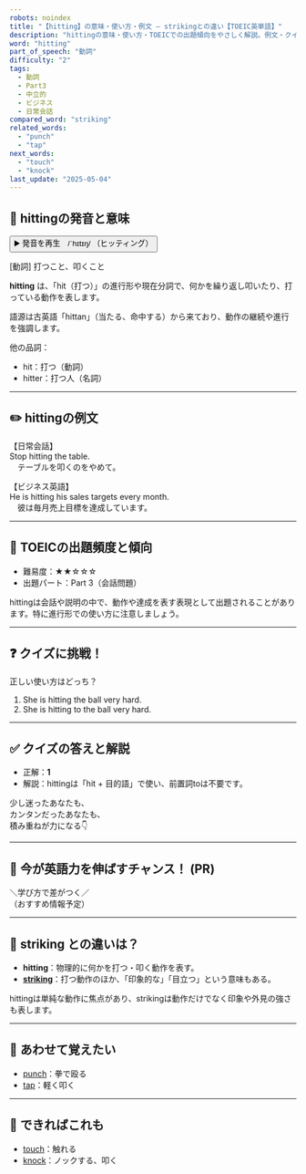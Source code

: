 ```yaml
---
robots: noindex
title: "【hitting】の意味・使い方・例文 ― strikingとの違い【TOEIC英単語】"
description: "hittingの意味・使い方・TOEICでの出題傾向をやさしく解説。例文・クイズ付きでstrikingとの違いもわかりやすく学べます。"
word: "hitting"
part_of_speech: "動詞"
difficulty: "2"
tags:
  - 動詞
  - Part3
  - 中立的
  - ビジネス
  - 日常会話
compared_word: "striking"
related_words:
  - "punch"
  - "tap"
next_words:
  - "touch"
  - "knock"
last_update: "2025-05-04"
---
```


## 🔰 hittingの発音と意味

<button class="play-audio" onclick="playTTS('hitting')">
  <span class="play-audio-main">
    ▶️ 発音を再生　/ˈhɪtɪŋ/
  </span>
  <span class="play-audio-sub">
    （ヒッティング）
  </span>
</button>

[動詞] 打つこと、叩くこと

**hitting** は、「hit（打つ）」の進行形や現在分詞で、何かを繰り返し叩いたり、打っている動作を表します。

語源は古英語「hittan」（当たる、命中する）から来ており、動作の継続や進行を強調します。

他の品詞：  
- hit：打つ（動詞）
- hitter：打つ人（名詞）

---

## ✏️ hittingの例文

【日常会話】  
Stop hitting the table.  
　テーブルを叩くのをやめて。

【ビジネス英語】  
He is hitting his sales targets every month.  
　彼は毎月売上目標を達成しています。

---

## 🎯 TOEICの出題頻度と傾向

- 難易度：★★☆☆☆
- 出題パート：Part 3（会話問題）

hittingは会話や説明の中で、動作や達成を表す表現として出題されることがあります。特に進行形での使い方に注意しましょう。

---

## ❓ クイズに挑戦！

正しい使い方はどっち？

1. She is hitting the ball very hard.  
2. She is hitting to the ball very hard.

---

## ✅ クイズの答えと解説

- 正解：**1**
- 解説：hittingは「hit + 目的語」で使い、前置詞toは不要です。

少し迷ったあなたも、  
カンタンだったあなたも、  
積み重ねが力になる👇️

---

## 🚀 今が英語力を伸ばすチャンス！ (PR)

<div class="info-center">
＼学び方で差がつく／<br>  
（おすすめ情報予定）
</div>

---

## 🤔  striking との違いは？

- **hitting**：物理的に何かを打つ・叩く動作を表す。
- **[striking](/word/striking)**：打つ動作のほか、「印象的な」「目立つ」という意味もある。

hittingは単純な動作に焦点があり、strikingは動作だけでなく印象や外見の強さも表します。

---

## 🧩 あわせて覚えたい

- [punch](/word/punch)：拳で殴る
- [tap](/word/tap)：軽く叩く

---

## 📖 できればこれも

- [touch](/word/touch)：触れる
- [knock](/word/knock)：ノックする、叩く

<!-- cvid: aid47_bid15 -->
